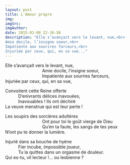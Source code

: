 ```yaml
---
layout: post
title: L'Amour propre
img: 
imgSrc: 
imgAuthor: 
date: 2015-01-08 22-16-58
description: "Elle s’avançait vers le levant, nue,<br>
Amie docile, l’insigne soeur,<br>
Impatiente aux sourires farceurs,<br>
Injuriée par ceux, qui, en sa vue..."
---
```


Elle s’avançait vers le levant, nue,<br>
<span style="display:inline-block;width:8.5em;"></span>Amie docile, l’insigne soeur,<br>
<span style="display:inline-block;width:8.5em;"></span>Impatiente aux sourires farceurs,<br>
Injuriée par ceux, qui, en sa vue,

Convoitent cette Reine offerte<br>
<span style="display:inline-block;width:3em;"></span>D’enivrants délices inavouées,<br>
<span style="display:inline-block;width:3em;"></span>Inavouables&nbsp;! Ils ont déchiré<br>
La veuve menstrue qui est leur perte&nbsp;!

Les soupirs des sorcières adultères<br>
<span style="display:inline-block;width:8.5em;"></span>Ont pour toi le goût vierge de Dieu<br>
<span style="display:inline-block;width:8.5em;"></span>Qu’en ta faute, les sangs de tes yeux<br>
N’ont pu te donner la lumière.

Injurié dans sa bouche de hyène<br>
<span style="display:inline-block;width:3em;"></span>Fier incube, impossible joueur,<br>
<span style="display:inline-block;width:3em;"></span>Tu la quittes dans un orgasme de douleur.<br>
Qui es-tu, vil lecteur&nbsp;!... ou lesbienne&nbsp;?
